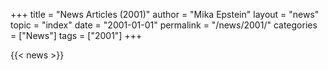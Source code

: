 +++
title = "News Articles (2001)"
author = "Mika Epstein"
layout = "news"
topic = "index"
date = "2001-01-01"
permalink = "/news/2001/"
categories = ["News"]
tags = ["2001"]
+++

{{< news >}}